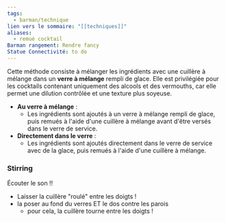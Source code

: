 ```yaml
---
tags:
  - barman/technique
lien vers le sommaire: "[[techniques]]"
aliases:
  - remué cocktail
Barman rangement: Rendre fancy
Statue Connectivité: to do
---
```

 Cette méthode consiste à mélanger les ingrédients avec une cuillère à mélange dans un **verre à mélange** rempli de glace. Elle est privilégiée pour les cocktails contenant uniquement des alcools et des vermouths, car elle permet une dilution contrôlée et une texture plus soyeuse.
- **Au verre à mélange** : 
	- Les ingrédients sont ajoutés à un verre à mélange rempli de glace, puis remués à l'aide d'une cuillère à mélange avant d'être versés dans le verre de service.
- **Directement dans le verre** :
	- Les ingrédients sont ajoutés directement dans le verre de service avec de la glace, puis remués à l'aide d'une cuillère à mélange.


### Stirring
Écouter le son !!
- Laisser la cuillère "roulé" entre les doigts !
- la poser au fond du verres ET le dos contre les parois
	- pour cela, la cuillère tourne entre les doigts !
